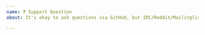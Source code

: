 ```yaml
---
name: ❓ Support Question
about: It's okay to ask questions via GitHub, but IRC/Reddit/Mailinglist might be better.

---
```


<!--
While it's fine to ask questions here, check the documentation for better
ways to get help:

https://github.com/qutebrowser/qutebrowser#getting-help
-->
